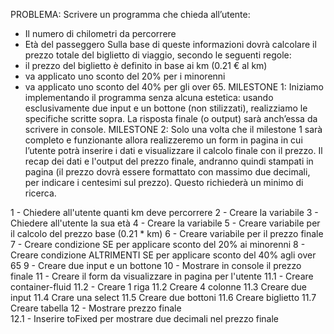PROBLEMA:
Scrivere un programma che chieda all’utente:
- Il numero di chilometri da percorrere
- Età del passeggero
Sulla base di queste informazioni dovrà calcolare il prezzo totale del biglietto di viaggio, secondo le seguenti regole:
- il prezzo del biglietto è definito in base ai km (0.21 € al km)
- va applicato uno sconto del 20% per i minorenni
- va applicato uno sconto del 40% per gli over 65.
MILESTONE 1:
Iniziamo implementando il programma senza alcuna estetica: usando esclusivamente due input e un bottone (non stilizzati), realizziamo le specifiche scritte sopra. La risposta finale (o output) sarà anch’essa da scrivere in console.
MILESTONE 2:
Solo una volta che il milestone 1 sarà completo e funzionante allora realizzeremo un form in pagina in cui l’utente potrà inserire i dati e visualizzare il calcolo finale con il prezzo. Il recap dei dati e l'output del prezzo finale, andranno quindi stampati in pagina (il prezzo dovrà essere formattato con massimo due decimali, per indicare i centesimi sul prezzo). Questo richiederà un minimo di ricerca.

1 - Chiedere all'utente quanti km deve percorrere
2 - Creare la variabile
3 - Chiedere all'utente la sua età
4 - Creare la variabile
5 - Creare variabile per il calcolo del prezzo base (0.21 * km)
6 - Creare variabile per il prezzo finale
7 - Creare condizione SE per applicare sconto del 20% ai minorenni
8 - Creare condizione ALTRIMENTI SE per applicare sconto del 40% agli over 65
9 - Creare due input e un bottone
10 - Mostrare in console il prezzo finale
11 - Creare il form da visualizzare in pagina per l'utente
    11.1 - Creare container-fluid
    11.2 - Creare 1 riga 
    11.2 Creare 4 colonne
    11.3 Creare due input 
    11.4 Crare una select
    11.5 Creare due bottoni
    11.6 Creare biglietto 
    11.7 Creare tabella
12 - Mostrare prezzo finale    
    12.1 - Inserire toFixed per mostrare due decimali nel prezzo finale
